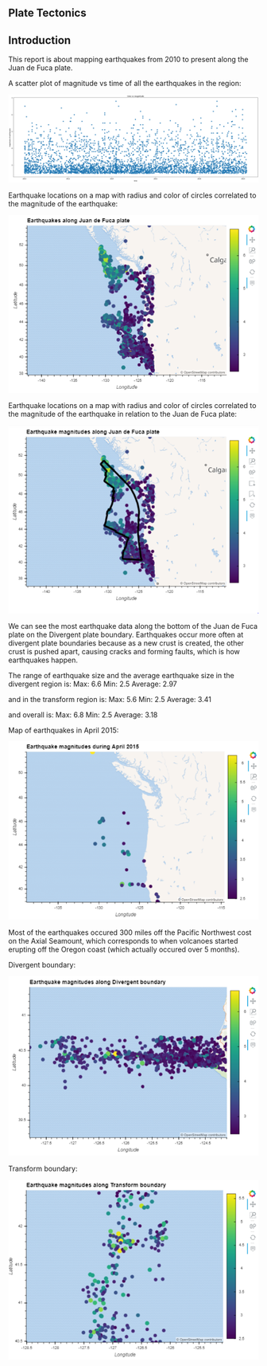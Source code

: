 ## Plate Tectonics

## Introduction



This report is about mapping earthquakes from 2010 to present along the Juan de Fuca plate.



A scatter plot of magnitude vs time of all the earthquakes in the region:


![Fig1](https://github.com/TheAvidArtist/PlateTectonics/blob/master/ScatterPlot1.png)



Earthquake locations on a map with radius and color of circles correlated to the magnitude of the earthquake:


![Fig2](https://github.com/TheAvidArtist/PlateTectonics/blob/master/AllEarthquakes.PNG)



Earthquake locations on a map with radius and color of circles correlated to the magnitude of the earthquake in relation to the Juan de Fuca plate:


![Fig3](https://github.com/TheAvidArtist/PlateTectonics/blob/master/PlateAndAllEarthquakes.PNG)



We can see the most earthquake data along the bottom of the Juan de Fuca plate on the Divergent plate boundary.  Earthquakes occur more often at divergent plate boundaries because as a new crust is created, the other crust is pushed apart, causing cracks and forming faults, which is how earthquakes happen.


The range of earthquake size and the average earthquake size in the divergent region is:
Max: 6.6
Min: 2.5
Average: 2.97

and in the transform region is:
Max: 5.6
Min: 2.5
Average: 3.41

and overall is: 
Max: 6.8
Min: 2.5
Average: 3.18



Map of earthquakes in April 2015:


![Fig4](https://github.com/TheAvidArtist/PlateTectonics/blob/master/April2015Map.PNG)



Most of the earthquakes occured 300 miles off the Pacific Northwest cost on the Axial Seamount, which corresponds to when volcanoes started erupting off the Oregon coast (which actually occured over 5 months).



Divergent boundary:


![Fig5](https://github.com/TheAvidArtist/PlateTectonics/blob/master/DivergentBoundary.PNG)



Transform boundary:


![Fig6](https://github.com/TheAvidArtist/PlateTectonics/blob/master/TransformBoundary.PNG)

